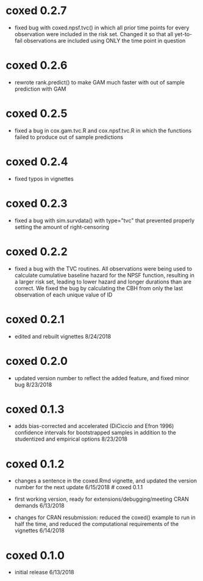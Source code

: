 <!-- README.md is generated from README.Rmd. Please edit that file -->
coxed 0.2.7
===========

-   fixed bug with coxed.npsf.tvc() in which all prior time points for every observation were included in the risk set. Changed it so that all yet-to-fail observations are included using ONLY the time point in question

coxed 0.2.6
===========

-   rewrote rank.predict() to make GAM much faster with out of sample prediction with GAM

coxed 0.2.5
===========

-   fixed a bug in cox.gam.tvc.R and cox.npsf.tvc.R in which the functions failed to produce out of sample predictions

coxed 0.2.4
===========

-   fixed typos in vignettes

coxed 0.2.3
===========

-   fixed a bug with sim.survdata() with type="tvc" that prevented properly setting the amount of right-censoring

coxed 0.2.2
===========

-   fixed a bug with the TVC routines. All observations were being used to calculate cumulative baseline hazard for the NPSF function, resulting in a larger risk set, leading to lower hazard and longer durations than are correct. We fixed the bug by calculating the CBH from only the last observation of each unique value of ID

coxed 0.2.1
===========

-   edited and rebuilt vignettes 8/24/2018

coxed 0.2.0
===========

-   updated version number to reflect the added feature, and fixed minor bug 8/23/2018

coxed 0.1.3
===========

-   adds bias-corrected and accelerated (DiCiccio and Efron 1996) confidence intervals for bootstrapped samples in addition to the studentized and empirical options 8/23/2018

coxed 0.1.2
===========

-   changes a sentence in the coxed.Rmd vignette, and updated the version number for the next update 6/15/2018 \# coxed 0.1.1

-   first working version, ready for extensions/debugging/meeting CRAN demands 6/13/2018

-   changes for CRAN resubmission: reduced the coxed() example to run in half the time, and reduced the computational requirements of the vignettes 6/14/2018

coxed 0.1.0
===========

-   initial release 6/13/2018
